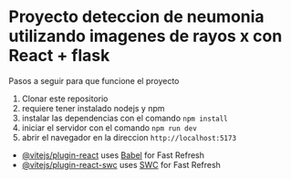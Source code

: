
# Proyecto deteccion de neumonia utilizando imagenes de rayos x con React + flask

Pasos a seguir para que funcione el proyecto

1. Clonar este repositorio
2. requiere tener instalado nodejs y npm
3. instalar las dependencias con el comando `npm install`
4. iniciar el servidor con el comando `npm run dev`
5. abrir el navegador en la direccion `http://localhost:5173`

- [@vitejs/plugin-react](https://github.com/vitejs/vite-plugin-react/blob/main/packages/plugin-react/README.md) uses [Babel](https://babeljs.io/) for Fast Refresh
- [@vitejs/plugin-react-swc](https://github.com/vitejs/vite-plugin-react-swc) uses [SWC](https://swc.rs/) for Fast Refresh
